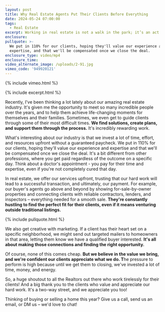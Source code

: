 ```yaml
---
layout: post
title: Why Real Estate Agents Put Their Clients Before Everything
date: 2024-05-24 07:00:00
tags:
  - Real Estate
excerpt: Working in real estate is not a walk in the park; it’s an act of service.
enclosure:
pullquote: >-
  We put in 110% for our clients, hoping they'll value our experience and
  expertise, and that we'll be compensated once we close the deal.
enclosure_type: video/mp4
enclosure_time:
video_alternate_image: /uploads/2-91.jpg
vimeo_code: '949920121'
---
```

{% include vimeo.html %}

{% include excerpt.html %}

Recently, I've been thinking a lot lately about our amazing real estate industry. It's given me the opportunity to meet so many incredible people over the years, and to help them achieve life-changing moments for themselves and their families. Sometimes, we even get to guide clients through some of their most difficult times. **We find solutions, create plans, and support them through the process.** It's incredibly rewarding work.

What's interesting about our industry is that we invest a lot of time, effort, and resources upfront without a guaranteed paycheck. We put in 110% for our clients, hoping they'll value our experience and expertise and that we'll be compensated once we close the deal. It's a bit different from other professions, where you get paid regardless of the outcome on a specific day. Think about a doctor's appointment - you pay for their time and expertise, even if you're not completely cured that day.

In real estate, we offer our services upfront, trusting that our hard work will lead to a successful transaction, and ultimately, our payment. For example, our buyer's agents go above and beyond by showing for-sale-by-owner properties and connecting clients with reliable contractors, lenders, and inspectors – everything needed for a smooth sale. **They're constantly hustling to find the perfect fit for their clients, even if it means venturing outside traditional listings.**<br>

{% include pullquote.html %}

We also get creative with marketing. If a client has their heart set on a specific neighborhood, we might send out targeted mailers to homeowners in that area, letting them know we have a qualified buyer interested. **It's all about making those connections and finding the right opportunity.**

Of course, none of this comes cheap. **But we believe in the value we bring, and we're confident our clients appreciate what we do. T**he pressure to perform is high because until we get them to closing, we've invested a lot of time, money, and energy.

So, a huge shoutout to all the Realtors out there who work tirelessly for their clients! And a big thank you to the clients who value and appreciate our hard work. It's a two-way street, and we appreciate you too!

Thinking of buying or selling a home this year? Give us a call, send us an email, or DM us – we'd love to chat!<br>